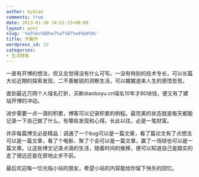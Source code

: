 ```yaml
---
author: bydiao
comments: true
date: 2013-01-30 14:51:33+00:00
layout: post
slug: '%e5%bc%80%e7%af%87%e4%bd%9c'
title: 开篇作
wordpress_id: 22
categories:
- 生活随笔
---
```


一直有开博的想法，但又总觉得没有什么可写。一没有特别的技术专长，可以长篇大论近期的探索发现，二不善敏锐的洞察生活，可以娓娓道来人生的感悟哲思。


直到最近万网个人域名打折，买断diaoboyu.cn域名10年才80块钱，便又有了建站开博的冲动。

进步需要一点一滴的积累，博客可以记录积累的例程。最完美的状态就是每天都能记录一下自己做了什么，有哪些发现和心得。长此以往，必是一笔财富。

并非每篇博文必是精品：调通了一个bug可以是一篇文章，看了篇论文有了点想法可以是一篇文章，看了个电影、聚了个会可以是一篇文章，赢了一场球也可以是一篇文章。让这些博文记录点滴的生活，随着时间的推移，便可以知道自己是踏实的走了很远还是在原地止步不前。

最后欢迎每一位光临小站的朋友，希望小站的内容能给你留下快乐的回忆。


